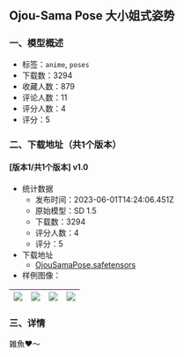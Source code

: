 ## Ojou-Sama Pose 大小姐式姿势
### 一、模型概述

- 标签：`anime`, `poses`
- 下载数：3294
- 收藏人数：879
- 评论人数：11
- 评分人数：4
- 评分：5

### 二、下载地址（共1个版本）

#### [版本1/共1个版本] v1.0

- 统计数据
  - 发布时间：2023-06-01T14:24:06.451Z
  - 原始模型：SD 1.5
  - 下载数：3294
  - 评分人数：4
  - 评分：5
- 下载地址
  - [OjouSamaPose.safetensors](https://civitai.com/api/download/models/87030)
- 样例图像：

| <img src="https://image.civitai.com/xG1nkqKTMzGDvpLrqFT7WA/54aa070c-3367-4bb3-8db9-89f0cc1042c3/width=450/993710.jpeg" /> | <img src="https://image.civitai.com/xG1nkqKTMzGDvpLrqFT7WA/78086f60-adf7-4455-be7d-0712806f39b8/width=450/993635.jpeg" /> | <img src="https://image.civitai.com/xG1nkqKTMzGDvpLrqFT7WA/6b7a2596-aa34-477b-9a56-5f0273990d01/width=450/993772.jpeg" /> | <img src="https://image.civitai.com/xG1nkqKTMzGDvpLrqFT7WA/acda335b-8bbc-41c5-abc0-bd8e0cb2b12c/width=450/993817.jpeg" /> |
| ---- | ---- | ---- | ---- |


### 三、详情
<p>雑魚♥～</p>